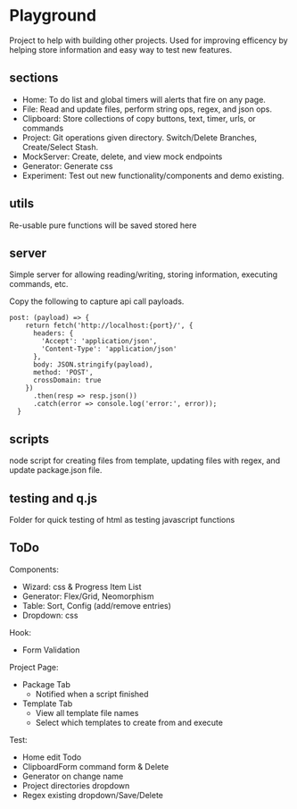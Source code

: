 # Playground
Project to help with building other projects. Used for improving efficency by helping store information and easy way to test new features. 

## sections
- Home: To do list and global timers will alerts that fire on any page. 
- File: Read and update files, perform string ops, regex, and json ops.
- Clipboard: Store collections of copy buttons, text, timer, urls, or commands
- Project: Git operations given directory.  Switch/Delete Branches, Create/Select Stash.
- MockServer: Create, delete, and view mock endpoints
- Generator: Generate css
- Experiment: Test out new functionality/components and demo existing.

## utils
Re-usable pure functions will be saved stored here

## server
Simple server for allowing reading/writing, storing information, executing commands, etc. 

Copy the following to capture api call payloads.
```
post: (payload) => {
    return fetch('http://localhost:{port}/', {
      headers: {
        'Accept': 'application/json',
        'Content-Type': 'application/json'
      },
      body: JSON.stringify(payload),
      method: 'POST',
      crossDomain: true
    })
      .then(resp => resp.json())
      .catch(error => console.log('error:', error));
  }
```

## scripts
node script for creating files from template, updating files with regex, and update package.json file. 

## testing and q.js
Folder for quick testing of html as testing javascript functions

## ToDo
Components:
- Wizard: css & Progress Item List
- Generator: Flex/Grid, Neomorphism
- Table: Sort, Config (add/remove entries)
- Dropdown: css

Hook:
- Form Validation

Project Page: 
- Package Tab
  - Notified when a script finished
- Template Tab
	- View all template file names
	- Select which templates to create from and execute

Test:
- Home edit Todo
- ClipboardForm command form & Delete
- Generator on change name
- Project directories dropdown
- Regex existing dropdown/Save/Delete